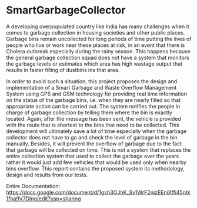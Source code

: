 # SmartGarbageCollector

A developing overpopulated country like India has many challenges when it comes to garbage collection in housing societies and other public places. Garbage bins remain uncollected for long periods of time putting the lives of people who live or work near these places at risk, in an event that there is Cholera outbreak especially during the rainy season. This happens because the general garbage collection squad does not have a system that monitors the garbage levels or estimates which area has high wastage output that results in faster filling of dustbins ins that area. 

  In order to avoid such a situation, this project proposes the design and implementation of a Smart Garbage and Waste Overflow Management System using GPS and GSM technology for providing real time information on the status of the garbage bins, i.e. when they are nearly filled so that appropriate action can be carried out. The system notifies the people in charge of garbage collection by telling them where the bin is exactly located. Again, after the message has been sent, the vehicle is provided with the route that is shortest to the bins that need to be collected. This development will ultimately save a lot of time especially when the garbage collector does not have to go and check the level of garbage in the bin manually. Besides, it will prevent the overflow of garbage due to the fact that garbage will be collected on time. This is not a system that replaces the entire collection system that used to collect the garbage over the years rather it would just add few vehicles that would be used only when nearby bins overflow. This report contains the proposed system its methodology, design and results from our tests.  
 
Entire Documentation: https://docs.google.com/document/d/1gvh3OJhK_Sv1WrF2nizEEniXffi45ntk1fha9V7Dlng/edit?usp=sharing
